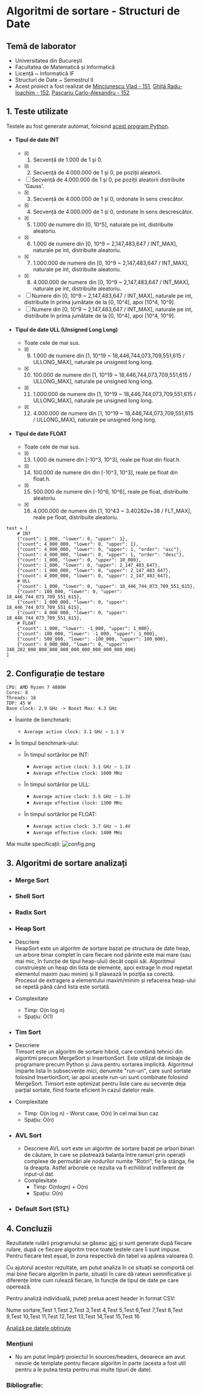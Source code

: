 
# Algoritmi de sortare - Structuri de Date

## **Temă de laborator**
- Universitatea din București
- Facultatea de Matematică și Informatică
- Licență ~ Informatică IF
- Structuri de Date ~ Semestrul II
- Acest proiect a fost realizat de [Minciunescu Vlad - 151](https://github.com/vlaxcs/), [Ghiță Radu-Ioachim - 152](https://github.com/KoNickss), [Pascariu Carlo-Alexandru - 152](https://github.com/alexandrucarlo)

## 1. Teste utilizate

Testele au fost generate automat, folosind [acest program Python](./cmake-build-debug/Generator/gen.py).

- #### Tipul de date INT
  - [x] 1. Secvență de 1.000 de 1 și 0.
  - [x] 2. Secvență de 4.000.000 de 1 și 0, pe poziții aleatorii.
  - [ ] Secvență de 4.000.000 de 1 și 0, pe poziții aleatorii distribuite 'Gauss'.
  - [x] 3. Secvență de 4.000.000 de 1 și 0, ordonate în sens crescător.
  - [x] 4. Secvență de 4.000.000 de 1 și 0, ordonate în sens descrescător.
  - [x] 5. 1.000 de numere din [0, 10^5], naturale pe int, distribuite aleatoriu.
  - [x] 6. 1.000 de numere din [0, 10^9 ~ 2,147,483,647 / INT_MAX], naturale pe int, distribuite aleatoriu.
  - [x] 7. 1.000.000 de numere din [0, 10^9 ~ 2,147,483,647 / INT_MAX], naturale pe int, distribuite aleatoriu.
  - [x] 8. 4.000.000 de numere din [0, 10^9 ~ 2,147,483,647 / INT_MAX], naturale pe int, distribuite aleatoriu.
  - [ ] Numere din [0, 10^9 ~ 2,147,483,647 / INT_MAX], naturale pe int, distribuite în prima jumătate de la [0, 10^4], apoi [10^4, 10^9].
  - [ ] Numere din [0, 10^9 ~ 2,147,483,647 / INT_MAX], naturale pe int, distribuite în prima jumătate de la [0, 10^4], apoi [10^4, 10^9].

- #### Tipul de date ULL (Unsigned Long Long)
  - Toate cele de mai sus.
  - [x] 9. 1.000 de numere din [1, 10^19 ~ 18,446,744,073,709,551,615 / ULLONG_MAX], naturale pe unsigned long long.
  - [x] 10. 100.000 de numere din [1, 10^19 ~ 18,446,744,073,709,551,615 / ULLONG_MAX], naturale pe unsigned long long.
  - [x] 11. 1.000.000 de numere din [1, 10^19 ~ 18,446,744,073,709,551,615 / ULLONG_MAX], naturale pe unsigned long long.
  - [x] 12. 4.000.000 de numere din [1, 10^19 ~ 18,446,744,073,709,551,615 / ULLONG_MAX], naturale pe unsigned long long.

- #### Tipul de date FLOAT
  - Toate cele de mai sus.
  - [x] 13. 1.000 de numere din [-10^3, 10^3], reale pe float din float.h.
  - [x] 14. 100.000 de numere din din [-10^3, 10^3], reale pe float din float.h.
  - [x] 15. 500.000 de numere din [-10^6, 10^6], reale pe float, distribuite aleatoriu.
  - [x] 16. 4.000.000 de numere din [1, 10^43 ~ 3.40282e+38 / FLT_MAX], reale pe float, distribuite aleatoriu.

```
test = [
    # INT
    {"count": 1_000, "lower": 0, "upper": 1},
    {"count": 4_000_000, "lower": 0, "upper": 1},
    {"count": 4_000_000, "lower": 0, "upper": 1, "order": "asc"},
    {"count": 4_000_000, "lower": 0, "upper": 1, "order": "desc"},
    {"count": 1_000, "lower": 0, "upper": 10_000},
    {"count": 1_000, "lower": 0, "upper": 2_147_483_647},
    {"count": 1_000_000, "lower": 0, "upper": 2_147_483_647},
    {"count": 4_000_000, "lower": 0, "upper": 2_147_483_647},
    # ULL
    {"count": 1_000, "lower": 0, "upper": 18_446_744_073_709_551_615},
    {"count": 100_000, "lower": 0, "upper": 18_446_744_073_709_551_615},
    {"count": 1_000_000, "lower": 0, "upper": 18_446_744_073_709_551_615},
    {"count": 4_000_000, "lower": 0, "upper": 18_446_744_073_709_551_615},
    # FLOAT
    {"count": 1_000, "lower": -1_000, "upper": 1_000},
    {"count": 100_000, "lower": -1_000, "upper": 1_000},
    {"count": 500_000, "lower": -100_000, "upper": 100_000},
    {"count": 4_000_000, "lower": 0, "upper": 340_282_000_000_000_000_000_000_000_000_000_000}
]
```

## 2. Configurație de testare

```
CPU: AMD Ryzen 7 4800H
Cores: 8
Threads: 16
TDP: 45 W
Base clock: 2.9 GHz -> Boost Max: 4.3 GHz
```

- Înainte de benchmark:
  - `Average active clock: 3.1 GHz ~ 1.1 V`

- În timpul benchmark-ului:
  - În timpul sortărilor pe INT:
    - `Average active clock: 3.1 GHz ~ 1.1V`
    - `Average effective clock: 1000 MHz`

  - În timpul sortărilor pe ULL:
    - `Average active clock: 3.5 GHz ~ 1.3V`
    - `Average effective clock: 1300 MHz`

  - În timpul sortărilor pe FLOAT:
    - `Average active clock: 3.7 GHz ~ 1.4V`
    - `Average effective clock: 1400 MHz`

Mai multe specificații:
![config.png](config.png)

## 3. Algoritmi de sortare analizați

- ### Merge Sort

- ### Shell Sort

- ### Radix Sort

- ### Heap Sort
-   Descriere  
    HeapSort este un algoritm de sortare bazat pe structura de date heap, un arbore binar complet în care fiecare nod părinte este mai mare (sau mai mic, în funcție de tipul heap-ului) decât copiii săi. Algoritmul construiește un heap din lista de elemente, apoi extrage în mod repetat elementul maxim (sau minim) și îl plasează în poziția sa corectă. Procesul de extragere a elementului maxim/minim și refacerea heap-ului se repetă până când lista este sortată.
    
-   Complexitate
    -   Timp: O(n log n)
    -   Spațiu: O(1)

- ### Tim Sort

-   Descriere  
    Timsort este un algoritm de sortare hibrid, care combină tehnici din algoritmi precum MergeSort și InsertionSort. Este utilizat de limbaje de programare precum Python și Java pentru sortarea implicită. Algoritmul împarte lista în subsecvențe mici, denumite "run-uri", care sunt sortate folosind InsertionSort, iar apoi aceste run-uri sunt combinate folosind MergeSort. Timsort este optimizat pentru liste care au secvențe deja parțial sortate, fiind foarte eficient în cazul datelor reale.
    
-   Complexitate
    -   Timp: O(n log n) - Worst case, O(n) în cel mai bun caz
    -   Spațiu: O(n)

- ### AVL Sort
  - Descriere 
AVL sort este un algoritm de sortare bazat pe arbori binari de căutare, în care se păstrează balanța între ramuri prin operații complexe de permutări ale nodurilor numite "Rotiri", fie la stânga, fie la dreapta. Astfel arborele ce rezulta va fi echilibrat indiferent de input-ul dat.
  - Complexitate
	   - Timp: O(nlogn) + O(n)
	   - Spațiu: O(n) 

- ### Default Sort (STL)
	

## 4. Concluzii

Rezultatele rulării programului se găsesc [aici](./cmake-build-debug/Results/stats.csv) și sunt generate după fiecare rulare, după ce fiecare algoritm trece toate testele care îi sunt impuse. Pentru fiecare test eșuat, în zona respectivă din tabel va apărea valoarea 0.

Cu ajutorul acestor rezultate, am putut analiza în ce situații se comportă cel mai bine fiecare algoritm în parte, situații în care dă rateuri semnificative și diferențe între cum rulează fiecare, în funcție de tipul de date pe care operează.

Pentru analiză individuală, puteți prelua acest header în format CSV:

Nume sortare,Test 1,Test 2,Test 3,Test 4,Test 5,Test 6,Test 7,Test 8,Test 9,Test 10,Test 11,Test 12,Test 13,Test 14,Test 15,Test 16

[Analiză pe datele obținute](https://docs.google.com/spreadsheets/d/1XdGlZTay1lB6k2WAH3y66sNtS-324AQD3hbpKgi33Xw/edit?usp=sharing)

### Mențiuni
- Nu am putut împărți proiectul în sources/headers, deoarece am avut nevoie de template pentru fiecare algoritm în parte (acesta a fost util pentru a le putea testa pentru mai multe tipuri de date).

### Bibliografie:
[^1]: [Heapsort - Brilliant](https://brilliant.org/wiki/heap-sort/)
[^2]: [Heapsort - Programiz](https://www.programiz.com/dsa/heap-sort)
[^3]: [AVL Sort - MCGILL CS](https://www.cs.mcgill.ca/~jeromew/COMP251material/COMP251_Lecture4_W2017.pdf)
[^4]: [AVL Sort - MIT](https://ocw.mit.edu/courses/6-006-introduction-to-algorithms-fall-2011/83cdd705cd418d10d9769b741e34a2b8_MIT6_006F11_lec06.pdf)
